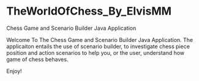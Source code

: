 # TheWorldOfChess_By_ElvisMM

Chess Game and Scenario Builder Java Application

Welcome To The Chess Game and Scenario Builder Java Application. The applicaiton entails the use of scenario builder, to investigate chess piece position and action scenarios to help you, or the user, understand how game of chess behaves.

Enjoy!
